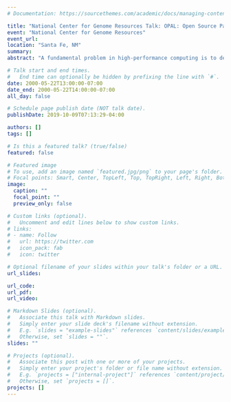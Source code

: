 ```yaml
---
# Documentation: https://sourcethemes.com/academic/docs/managing-content/

title: "National Center for Genome Resources Talk: OPAL: Open Source Parallel Algorithm Library for Designing Efficient PRAM-Like Algorithms for Symmetric Multiprocessors"
event: "National Center for Genome Resources"
event_url: 
location: "Santa Fe, NM"
summary:
abstract: "A fundamental problem in high-performance computing is to design high-level, architecture independent, algorithms that execute efficiently on general purpose parallel machines. We describe a methodology for developing high performance programs running on clusters of SMP nodes. Our methodology is based on an open source library (called SIMPLE) of collective communication primitives that make efficient use of the hybrid shared and message passing environment. Using SIMPLE, we address a number of basic combinatorial computations that are commonly needed in various large scale applications. Our research has produced the fastest known high-level, practical algorithms for many combinatorial problems such as sorting, personalized communication, selection, list ranking, and data redistribution, on general purpose parallel machines. SIMPLE contains interfaces to C, C++, and Fortran, and is built on top of the Message-Passing Interface and POSIX threads."

# Talk start and end times.
#   End time can optionally be hidden by prefixing the line with `#`.
date: 2000-05-22T13:00:00-07:00
date_end: 2000-05-22T14:00:00-07:00
all_day: false

# Schedule page publish date (NOT talk date).
publishDate: 2019-10-09T07:13:29-04:00

authors: []
tags: []

# Is this a featured talk? (true/false)
featured: false

# Featured image
# To use, add an image named `featured.jpg/png` to your page's folder. 
# Focal points: Smart, Center, TopLeft, Top, TopRight, Left, Right, BottomLeft, Bottom, BottomRight.
image:
  caption: ""
  focal_point: ""
  preview_only: false

# Custom links (optional).
#   Uncomment and edit lines below to show custom links.
# links:
# - name: Follow
#   url: https://twitter.com
#   icon_pack: fab
#   icon: twitter

# Optional filename of your slides within your talk's folder or a URL.
url_slides:

url_code:
url_pdf:
url_video:

# Markdown Slides (optional).
#   Associate this talk with Markdown slides.
#   Simply enter your slide deck's filename without extension.
#   E.g. `slides = "example-slides"` references `content/slides/example-slides.md`.
#   Otherwise, set `slides = ""`.
slides: ""

# Projects (optional).
#   Associate this post with one or more of your projects.
#   Simply enter your project's folder or file name without extension.
#   E.g. `projects = ["internal-project"]` references `content/project/deep-learning/index.md`.
#   Otherwise, set `projects = []`.
projects: []
---
```


